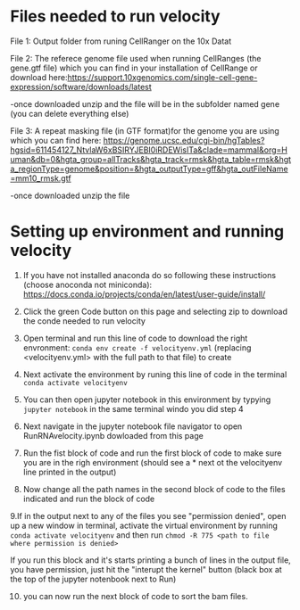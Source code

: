 # Files needed to run velocity
   File 1: Output folder from runing CellRanger on the 10x Datat
   
   File 2: The referece genome file used when running CellRanges (the gene.gtf file) which you can find in your installation of CellRange or download here:https://support.10xgenomics.com/single-cell-gene-expression/software/downloads/latest

-once downloaded unzip and the file will be in the subfolder named gene (you can delete everything else)
   
   File 3: A repeat masking file (in GTF format)for the genome you are using which you can find here: https://genome.ucsc.edu/cgi-bin/hgTables?hgsid=611454127_NtvlaW6xBSIRYJEBI0iRDEWisITa&clade=mammal&org=Human&db=0&hgta_group=allTracks&hgta_track=rmsk&hgta_table=rmsk&hgta_regionType=genome&position=&hgta_outputType=gff&hgta_outFileName=mm10_rmsk.gtf

-once downloaded unzip the file

# Setting up environment and running velocity
1. If you have not installed anaconda do so following these instructions (choose anoconda not miniconda):
https://docs.conda.io/projects/conda/en/latest/user-guide/install/

2. Click the green Code button on this page and selecting zip to download the conde needed to run velocity

3. Open terminal and run this line of code to download the right envronment: 
      `conda env create -f velocityenv.yml` 
      (replacing <velocityenv.yml> with the full path to that file) to create 
      
4. Next activate the environment by runing this line of code in the terminal `conda activate velocityenv`

5. You can then open jupyter notebook in this environment by typying `jupyter notebook` in the same terminal windo you did step 4

6. Next navigate in the jupyter notebook file navigator to open RunRNAvelocity.ipynb dowloaded from this page

7. Run the fist block of code and run the first block of code to make sure you are in the righ environment (should see a * next ot the velocityenv line printed in the output)

8. Now change all the path names in the second block of code to the files indicated and run the block of code

9.If in the output next to any of the files you see "permission denied", open up a new window in terminal, activate the virtual environment by running `conda activate velocityenv` and then run `chmod -R 775 <path to file where permission is denied>`

   If you run this block and it's starts printing a bunch of lines in the output file, you have permission, just hit the "interupt the kernel" button (black box at     the top of the jupyter notenbook next to Run)

10. you can now run the next block of code to sort the bam files.

